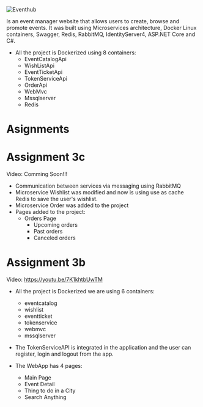 ![Eventhub](https://github.com/softwaredevc1team5/EventMicroservices/blob/LastAssignment3b/Code/WebMvc/wwwroot/images/EventHubLogo2.png)


   Is an event manager website that allows users to create, browse and promote events. It was built using Microservices architecture, Docker Linux containers, Swagger, Redis, RabbitMQ, IdentityServer4, ASP.NET Core and C#.

 - All the project is Dockerized using 8 containers:
	- EventCatalogApi
	- WishListApi
	- EventTicketApi
	- TokenServiceApi
	- OrderApi
	- WebMvc
	- Mssqlserver
	- Redis


# Asignments

# Assignment 3c
Video: Comming Soon!!!

- Communication between services via messaging using RabbitMQ
- Microservice Wishlist was modified and now is using use as cache Redis to save the user's wishlist.
- Microservice Order was added to the project
- Pages added to the project:
	- Orders Page
		- Upcoming orders
		- Past orders
		- Canceled orders
	


# Assignment 3b
Video: https://youtu.be/7K1khtbUwTM

- All the project is Dockerized we are using 6 containers:
	- eventcatalog
	- wishlist
	- eventticket
	- tokenservice
	- webmvc
	- mssqlserver

- The TokenServiceAPI is integrated in the application and the user can register, login and logout from the app.

- The WebApp has 4 pages:
	- Main Page 
	- Event Detail 
	- Thing to do in a City
	- Search Anything
	
